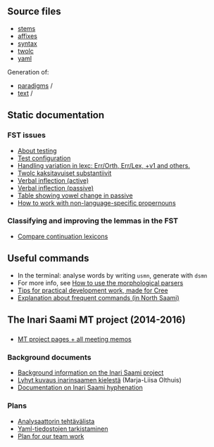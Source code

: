 Source files
------------

- [stems](https://gtsvn.uit.no/langtech/trunk/langs/smn/src/morphology/stems/)
- [affixes](https://gtsvn.uit.no/langtech/trunk/langs/smn/src/morphology/affixes/)
- [syntax](https://gtsvn.uit.no/langtech/trunk/langs/smn/src/syntax/)
- [twolc](https://gtsvn.uit.no/langtech/trunk/langs/smn/src/phonology/smn-phon.twolc)
- [yaml](https://gtsvn.uit.no/langtech/trunk/langs/smn/test/src/gt-norm-yamls/)

Generation of:
- [paradigms](http://giellatekno.uit.no/cgi/p-smn.eng.html) /
- [text](http://giellatekno.uit.no/cgi/d-smn.eng.html) /

Static documentation
--------------------

### FST issues

-   [About testing](Testing.html)
-   [Test configuration](TestConfiguration.html)
-   [Handling variation in lexc: Err/Orth, Err/Lex, +v1 and
    others.](../common/Variation_in_lexc.html)
-   [Twolc kaksitavuiset
    substantiivit](TwolcKaksitavuisetSubstantiivit.html)
-   [Verbal inflection (active)](VerbalInflection.html)
-   [Verbal inflection (passive)](PassiveVerbs.html)
-   [Table showing vowel change in passive](PassiveVowelChange.html)
-   [How to work with non-language-specific
    propernouns](smi-propernouns-stems.html)

### Classifying and improving the lemmas in the FST

-   [Compare continuation lexicons](generatewordforms.html)

Useful commands
---------------

-   In the terminal: analyse words by writing `usmn`, generate with
    `dsmn`
-   For more info, see [How to use the morphological
    parsers](/tools/docu-sme-manual.html)
-   [Tips for practical development work, made for
    Cree](/lang/crk/developingwork.html)
-   [Explanation about frequent commands (in North
    Saami)](/tools/unix_korpus_kursa.html)

The Inari Saami MT project (2014-2016)
--------------------------------------

### 

-   [MT project pages + all meeting
    memos](/mt/smesmn/NorthSaamiInariSaamiMachineTranslation.html)

### Background documents

-   [Background information on the Inari Saami
    project](docu-smn-background.html)
-   [Lyhyt kuvaus inarinsaamen kielestä](LyhytKuvausInarinsaamesta.pdf)
    (Marja-Liisa Olthuis)
-   [Documentation on Inari Saami hyphenation](docu-hyphenation.txt)

### Plans

-   [Analysaattorin tehtävälista](AnalysaattorinTehtavalista.html)
-   [Yaml-tiedostojen tarkistaminen](TarkistaaYaml-tiedostot.html)
-   [Plan for our team work](TeamWorkPlan.html)
